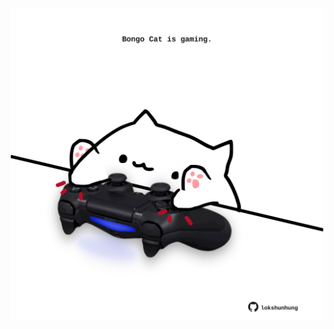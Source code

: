 <!-- built at 22/11/2023, 13:02:54 UTC -->
<p align="center">
  <img width="500" height="500" src="./ReadmeImage.svg">
</p>
